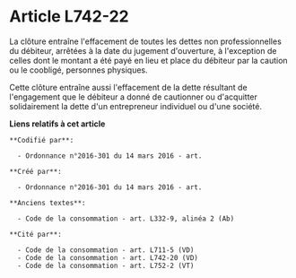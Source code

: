 # Article L742-22

La clôture entraîne l'effacement de toutes les dettes non professionnelles du débiteur, arrêtées à la date du jugement
d'ouverture, à l'exception de celles dont le montant a été payé en lieu et place du débiteur par la caution ou le coobligé,
personnes physiques.

Cette clôture entraîne aussi l'effacement de la dette résultant de l'engagement que le débiteur a donné de cautionner ou
d'acquitter solidairement la dette d'un entrepreneur individuel ou d'une société.

**Liens relatifs à cet article**

	**Codifié par**:

	  - Ordonnance n°2016-301 du 14 mars 2016 - art.

	**Créé par**:

	  - Ordonnance n°2016-301 du 14 mars 2016 - art.

	**Anciens textes**:

	  - Code de la consommation - art. L332-9, alinéa 2 (Ab)

	**Cité par**:

	  - Code de la consommation - art. L711-5 (VD)
	  - Code de la consommation - art. L742-20 (VD)
	  - Code de la consommation - art. L752-2 (VT)
